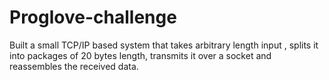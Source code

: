 # Proglove-challenge
Built a small TCP/IP based system that takes arbitrary length input , splits it into packages of 20 bytes length, transmits it over a socket and reassembles the received data.
